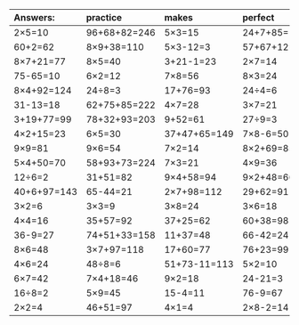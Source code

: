 | Answers: | practice | makes | perfect | ! |
| :--- | :--- | :--- | :--- | :--- |
| 2×5=10 | 96+68+82=246 | 5×3=15 | 24+7+85=116 | 17+94-13=98 | 
| 60+2=62 | 8×9+38=110 | 5×3-12=3 | 57+67+12=136 | 72÷8=9 | 
| 8×7+21=77 | 8×5=40 | 3+21-1=23 | 2×7=14 | 4×8-11=21 | 
| 75-65=10 | 6×2=12 | 7×8=56 | 8×3=24 | 3+32=35 | 
| 8×4+92=124 | 24÷8=3 | 17+76=93 | 24÷4=6 | 46-39=7 | 
| 31-13=18 | 62+75+85=222 | 4×7=28 | 3×7=21 | 30÷5=6 | 
| 3+19+77=99 | 78+32+93=203 | 9+52=61 | 27÷9=3 | 98-35=63 | 
| 4×2+15=23 | 6×5=30 | 37+47+65=149 | 7×8-6=50 | 95-62=33 | 
| 9×9=81 | 9×6=54 | 7×2=14 | 8×2+69=85 | 46+13+98=157 | 
| 5×4+50=70 | 58+93+73=224 | 7×3=21 | 4×9=36 | 6×6=36 | 
| 12÷6=2 | 31+51=82 | 9×4+58=94 | 9×2+48=66 | 2×6-3=9 | 
| 40+6+97=143 | 65-44=21 | 2×7+98=112 | 29+62=91 | 8×8=64 | 
| 3×2=6 | 3×3=9 | 3×8=24 | 3×6=18 | 48÷6=8 | 
| 4×4=16 | 35+57=92 | 37+25=62 | 60+38=98 | 4×8=32 | 
| 36-9=27 | 74+51+33=158 | 11+37=48 | 66-42=24 | 13-1=12 | 
| 8×6=48 | 3×7+97=118 | 17+60=77 | 76+23=99 | 70+93-50=113 | 
| 4×6=24 | 48÷8=6 | 51+73-11=113 | 5×2=10 | 70+4+59=133 | 
| 6×7=42 | 7×4+18=46 | 9×2=18 | 24-21=3 | 1×6=6 | 
| 16÷8=2 | 5×9=45 | 15-4=11 | 76-9=67 | 66-2=64 | 
| 2×2=4 | 46+51=97 | 4×1=4 | 2×8-2=14 | 9×8=72 | 
